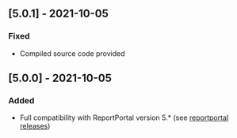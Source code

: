 
## [5.0.1] - 2021-10-05
### Fixed
- Compiled source code provided

## [5.0.0] - 2021-10-05
### Added
- Full compatibility with ReportPortal version 5.* (see [reportportal releases](https://github.com/reportportal/reportportal/releases))
